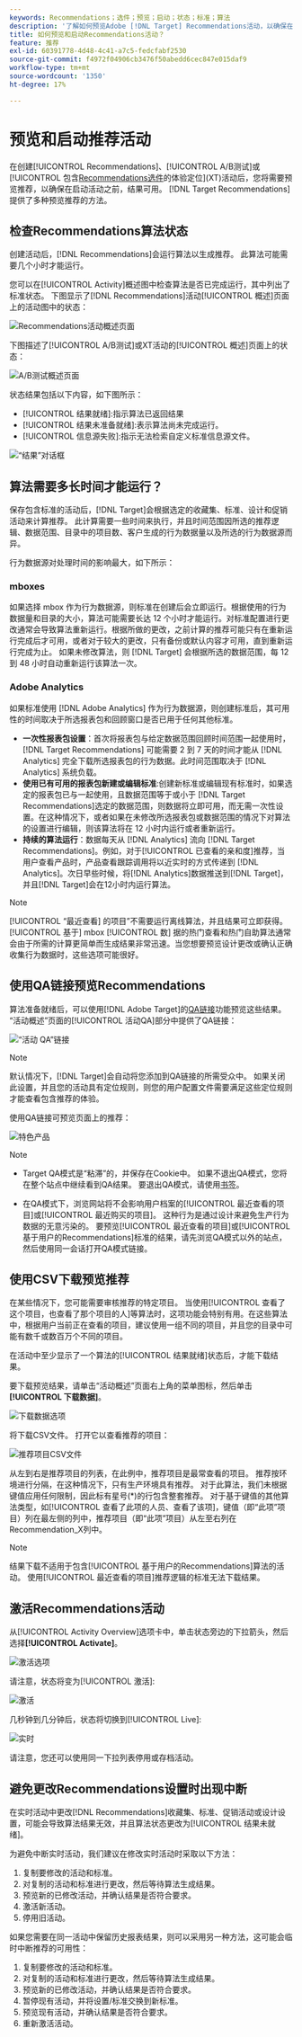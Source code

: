 ```yaml
---
keywords: Recommendations；选件；预览；启动；状态；标准；算法
description: '了解如何预览Adobe [!DNL Target] Recommendations活动，以确保在启动活动之前可以获得结果。 '
title: 如何预览和启动Recommendations活动？
feature: 推荐
exl-id: 60391778-4d48-4c41-a7c5-fedcfabf2530
source-git-commit: f4972f04906cb3476f50abedd6cec847e015daf9
workflow-type: tm+mt
source-wordcount: '1350'
ht-degree: 17%

---
```


# 预览和启动推荐活动

在创建[!UICONTROL Recommendations]、[!UICONTROL A/B测试]或[!UICONTROL 包含[Recommendations选件](/help/c-recommendations/recommendations-as-an-offer.md)的体验定位](XT)活动后，您将需要预览推荐，以确保在启动活动之前，结果可用。 [!DNL Target Recommendations] 提供了多种预览推荐的方法。

## 检查Recommendations算法状态

创建活动后，[!DNL Recommendations]会运行算法以生成推荐。 此算法可能需要几个小时才能运行。

您可以在[!UICONTROL Activity]概述图中检查算法是否已完成运行，其中列出了标准状态。 下图显示了[!DNL Recommendations]活动[!UICONTROL 概述]页面上的活动图中的状态：

![Recommendations活动概述页面](/help/c-recommendations/t-create-recs-activity/assets/recs-overview.png)

下图描述了[!UICONTROL A/B测试]或XT活动的[!UICONTROL 概述]页面上的状态：

![A/B测试概述页面](/help/c-recommendations/t-create-recs-activity/assets/ab-overview.png)

状态结果包括以下内容，如下图所示：

* &#x200B;[!UICONTROL 结果就绪]:指示算法已返回结果
* &#x200B;[!UICONTROL 结果未准备就绪]:表示算法尚未完成运行。
* &#x200B;[!UICONTROL 信息源失败]:指示无法检索自定义标准信息源文件。

![“结果”对话框](/help/c-recommendations/c-algorithms/assets/criteria_status_multi.png)

## 算法需要多长时间才能运行？

保存包含标准的活动后，[!DNL Target]会根据选定的收藏集、标准、设计和促销活动来计算推荐。 此计算需要一些时间来执行，并且时间范围因所选的推荐逻辑、数据范围、目录中的项目数、客户生成的行为数据量以及所选的行为数据源而异。

行为数据源对处理时间的影响最大，如下所示：

### mboxes

如果选择 mbox 作为行为数据源，则标准在创建后会立即运行。根据使用的行为数据量和目录的大小，算法可能需要长达 12 个小时才能运行。对标准配置进行更改通常会导致算法重新运行。根据所做的更改，之前计算的推荐可能只有在重新运行完成后才可用，或者对于较大的更改，只有备份或默认内容才可用，直到重新运行完成为止。 如果未修改算法，则 [!DNL Target] 会根据所选的数据范围，每 12 到 48 小时自动重新运行该算法一次。

### Adobe Analytics

如果标准使用 [!DNL Adobe Analytics] 作为行为数据源，则创建标准后，其可用性的时间取决于所选报表包和回顾窗口是否已用于任何其他标准。

* **一次性报表包设置**：首次将报表包与给定数据范围回顾时间范围一起使用时，[!DNL Target Recommendations] 可能需要 2 到 7 天的时间才能从 [!DNL Analytics] 完全下载所选报表包的行为数据。此时间范围取决于 [!DNL Analytics] 系统负载。
* **使用已有可用的报表包新建或编辑标准**:创建新标准或编辑现有标准时，如果选定的报表包已与一起使用，且数据范围等于或小于 [!DNL Target Recommendations]选定的数据范围，则数据将立即可用，而无需一次性设置。在这种情况下，或者如果在未修改所选报表包或数据范围的情况下对算法的设置进行编辑，则该算法将在 12 小时内运行或者重新运行。
* **持续的算法运行**：数据每天从 [!DNL Analytics] 流向 [!DNL Target Recommendations]。例如，对于[!UICONTROL 已查看的亲和度]推荐，当用户查看产品时，产品查看跟踪调用将以近实时的方式传递到 [!DNL Analytics]。次日早些时候，将[!DNL Analytics]数据推送到[!DNL Target]，并且[!DNL Target]会在12小时内运行算法。

>[!NOTE]
>
>[!UICONTROL “最近查看] 的项目”不需要运行离线算法，并且结果可立即获得。[!UICONTROL 基于] mbox [!UICONTROL 数] 据的热门查看和热门自助算法通常会由于所需的计算更简单而生成结果非常迅速。当您想要预览设计更改或确认正确收集行为数据时，这些选项可能很好。

## 使用QA链接预览Recommendations

算法准备就绪后，可以使用[!DNL Adobe Target]的[QA链接](/help/c-activities/c-activity-qa/activity-qa.md)功能预览这些结果。 “活动概述”页面的[!UICONTROL 活动QA]部分中提供了QA链接：

![“活动 QA”链接](/help/c-recommendations/t-create-recs-activity/assets/qa-link.png)

>[!NOTE]
>
>默认情况下，[!DNL Target]会自动将您添加到QA链接的所需受众中。 如果关闭此设置，并且您的活动具有定位规则，则您的用户配置文件需要满足这些定位规则才能查看包含推荐的体验。

使用QA链接可预览页面上的推荐：

![特色产品](/help/c-recommendations/t-create-recs-activity/assets/featured-products.png)

>[!NOTE]
>
>* Target QA模式是“粘滞”的，并保存在Cookie中。 如果不退出QA模式，您将在整个站点中继续看到QA结果。 要退出QA模式，请使用[书签](/help/c-activities/c-activity-qa/activity-qa-bookmark.md)。
   >
   >
* 在QA模式下，浏览网站将不会影响用户档案的[!UICONTROL 最近查看的项目]或[!UICONTROL 最近购买的项目]。 这种行为是通过设计来避免生产行为数据的无意污染的。 要预览[!UICONTROL 最近查看的项目]或[!UICONTROL 基于用户的Recommendations]标准的结果，请先浏览QA模式以外的站点，然后使用同一会话打开QA模式链接。


## 使用CSV下载预览推荐

在某些情况下，您可能需要审核推荐的特定项目。 当使用[!UICONTROL 查看了这个项目，也查看了那个项目的人]等算法时，这项功能会特别有用。在这些算法中，根据用户当前正在查看的项目，建议使用一组不同的项目，并且您的目录中可能有数千或数百万个不同的项目。

在活动中至少显示了一个算法的[!UICONTROL 结果就绪]状态后，才能下载结果。

要下载预览结果，请单击“活动概述”页面右上角的菜单图标，然后单击&#x200B;**[!UICONTROL 下载数据]**。

![下载数据选项](/help/c-recommendations/t-create-recs-activity/assets/download-data.png)

将下载CSV文件。 打开它以查看推荐的项目：

![推荐项目CSV文件](/help/c-recommendations/t-create-recs-activity/assets/recommended-items.png)

从左到右是推荐项目的列表，在此例中，推荐项目是最常查看的项目。 推荐按环境进行分隔，在这种情况下，只有生产环境具有推荐。 对于此算法，我们未根据键值应用任何限制，因此标有星号(*)的行包含整套推荐。 对于基于键值的其他算法类型，如[!UICONTROL 查看了此项的人员、查看了该项]，键值（即“此项”项目）列在最左侧的列中，推荐项目（即“此项”项目）从左至右列在Recommendation_X列中。

>[!NOTE]
>
>结果下载不适用于包含[!UICONTROL 基于用户的Recommendations]算法的活动。 使用[!UICONTROL 最近查看的项目]推荐逻辑的标准无法下载结果。

## 激活Recommendations活动

从[!UICONTROL Activity Overview]选项卡中，单击状态旁边的下拉箭头，然后选择&#x200B;**[!UICONTROL Activate]**。

![激活选项](/help/c-recommendations/t-create-recs-activity/assets/activate.png)

请注意，状态将变为[!UICONTROL 激活]:

![激活](/help/c-recommendations/t-create-recs-activity/assets/activating.png)

几秒钟到几分钟后，状态将切换到[!UICONTROL Live]:

![实时](/help/c-recommendations/t-create-recs-activity/assets/live.png)

请注意，您还可以使用同一下拉列表停用或存档活动。

## 避免更改Recommendations设置时出现中断

在实时活动中更改[!DNL Recommendations]收藏集、标准、促销活动或设计设置，可能会导致算法结果无效，并且算法状态更改为[!UICONTROL 结果未就绪]。

为避免中断实时活动，我们建议在修改实时活动时采取以下方法：

1. 复制要修改的活动和标准。
1. 对复制的活动和标准进行更改，然后等待算法生成结果。
1. 预览新的已修改活动，并确认结果是否符合要求。
1. 激活新活动。
1. 停用旧活动。

如果您需要在同一活动中保留历史报表结果，则可以采用另一种方法，这可能会临时中断推荐的可用性：

1. 复制要修改的活动和标准。
1. 对复制的活动和标准进行更改，然后等待算法生成结果。
1. 预览新的已修改活动，并确认结果是否符合要求。
1. 暂停现有活动，并将设置/标准交换到新标准。
1. 预览现有活动，并确认结果是否符合要求。
1. 重新激活活动。
